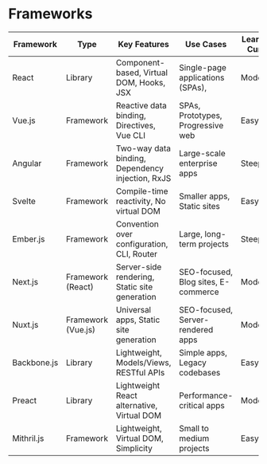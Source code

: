 # Frameworks

| Framework   | Type               | Key Features                                     | Use Cases                           | Learning Curve | Official Website                         |
| ----------- | ------------------ | ------------------------------------------------ | ----------------------------------- | -------------- | ---------------------------------------- |
| React       | Library            | Component-based, Virtual DOM, Hooks, JSX         | Single-page applications (SPAs),    | Moderate       | [reactjs.org](https://reactjs.org)       |
| Vue.js      | Framework          | Reactive data binding, Directives, Vue CLI       | SPAs, Prototypes, Progressive web   | Easy           | [vuejs.org](https://vuejs.org)           |
| Angular     | Framework          | Two-way data binding, Dependency injection, RxJS | Large-scale enterprise apps         | Steep          | [angular.io](https://angular.io)         |
| Svelte      | Framework          | Compile-time reactivity, No virtual DOM          | Smaller apps, Static sites          | Easy           | [svelte.dev](https://svelte.dev)         |
| Ember.js    | Framework          | Convention over configuration, CLI, Router       | Large, long-term projects           | Steep          | [emberjs.com](https://emberjs.com)       |
| Next.js     | Framework (React)  | Server-side rendering, Static site generation    | SEO-focused, Blog sites, E-commerce | Moderate       | [nextjs.org](https://nextjs.org)         |
| Nuxt.js     | Framework (Vue.js) | Universal apps, Static site generation           | SEO-focused, Server-rendered apps   | Moderate       | [nuxtjs.org](https://nuxtjs.org)         |
| Backbone.js | Library            | Lightweight, Models/Views, RESTful APIs          | Simple apps, Legacy codebases       | Easy           | [backbonejs.org](https://backbonejs.org) |
| Preact      | Library            | Lightweight React alternative, Virtual DOM       | Performance-critical apps           | Moderate       | [preactjs.com](https://preactjs.com)     |
| Mithril.js  | Framework          | Lightweight, Virtual DOM, Simplicity             | Small to medium projects            | Easy           | [mithril.js.org](https://mithril.js.org) |
